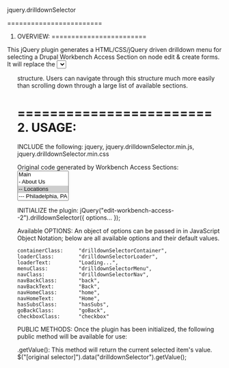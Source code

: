 jquery.drilldownSelector

========================
1. OVERVIEW:
========================

This jQuery plugin generates a HTML/CSS/jQuery driven drilldown menu
for selecting a Drupal Workbench Access Section on node edit & create 
forms.  It will replace the <select> box that is generated by the 
module, and replace it with a nested <ul> structure.  Users can 
navigate through this structure much more easily than scrolling down
through a large list of available sections.

========================
2. USAGE:
========================

INCLUDE the following:
    jquery,
    jquery.drilldownSelector.min.js,
    jquery.drilldownSelector.min.css


Original code generated by Workbench Access Sections:
<select multiple="multiple" name="workbench_access[]" 
id="edit-workbench-access--2" class="form-select required">
    <option value="menu-main"> Main</option>
    <option value="1001">- About Us</option>
    <option value="1002" selected>-- Locations</option>
    <option value="1003">--- Philadelphia, PA</option>
    <option value="1004">--- New York, NY</option>
    ...
</select>


INITIALIZE the plugin:
jQuery("edit-workbench-access--2").drilldownSelector({ options... });


Available OPTIONS:
An object of options can be passed in in JavaScript Object Notation;
below are all available options and their default values.

    containerClass:     "drilldownSelectorContainer",
    loaderClass:        "drilldownSelectorLoader",
    loaderText:         "Loading...",
    menuClass:          "drilldownSelectorMenu",
    navClass:           "drilldownSelectorNav",
    navBackClass:       "back",
    navBackText:        "Back",
    navHomeClass:       "home",
    navHomeText:        "Home",
    hasSubsClass:       "hasSubs",
    goBackClass:        "goBack",
    checkboxClass:      "checkbox"


PUBLIC METHODS:
Once the plugin has been initialized, the following public method
will be available for use:

.getValue():
This method will return the current selected item's value.
$("[original selector]").data("drilldownSelector").getValue();           